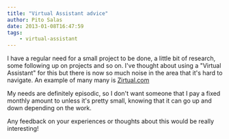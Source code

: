 ```yaml
---
title: "Virtual Assistant advice"
author: Pito Salas
date: 2013-01-08T16:47:59
tags:
    - virtual-assistant
---
```




I have a regular need for a small project to be done, a little bit of
research, some following up on projects and so on. I've thought about using a
"Virtual Assistant" for this but there is now so much noise in the area that
it's hard to navigate. An example of many many is
[Zirtual.com](<http://zirtual.com/how-it-works/>)

My needs are definitely episodic, so I don't want someone that I pay a fixed
monthly amount to unless it's pretty small, knowing that it can go up and down
depending on the work.

Any feedback on your experiences or thoughts about this would be really
interesting!


